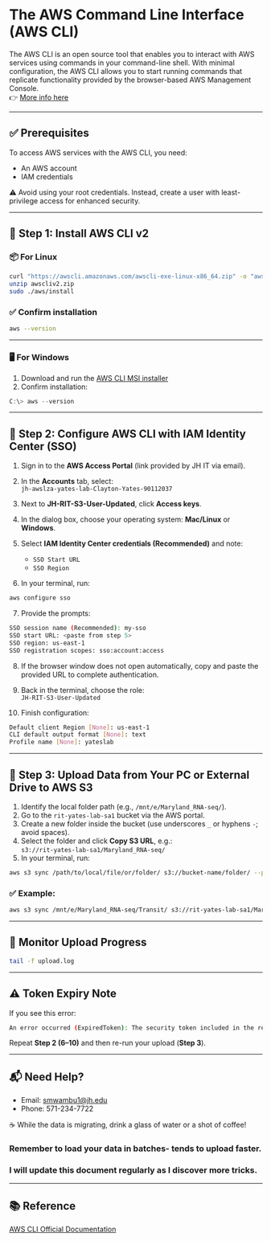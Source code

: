 
# The AWS Command Line Interface (AWS CLI)

The AWS CLI is an open source tool that enables you to interact with AWS services using commands in your command-line shell. With minimal configuration, the AWS CLI allows you to start running commands that replicate functionality provided by the browser-based AWS Management Console.  
👉 [More info here](https://docs.aws.amazon.com/cli/latest/userguide/cli-chap-welcome.html)

---

## ✅ Prerequisites

To access AWS services with the AWS CLI, you need:
- An AWS account
- IAM credentials

⚠️ Avoid using your root credentials. Instead, create a user with least-privilege access for enhanced security.

---

## 🔧 Step 1: Install AWS CLI v2

### 📦 For Linux

```bash
curl "https://awscli.amazonaws.com/awscli-exe-linux-x86_64.zip" -o "awscliv2.zip"
unzip awscliv2.zip
sudo ./aws/install
```

### ✅ Confirm installation

```bash
aws --version
```

---

### 🖥️ For Windows

1. Download and run the [AWS CLI MSI installer](https://awscli.amazonaws.com/AWSCLIV2.msi)
2. Confirm installation:

```powershell
C:\> aws --version
```

---

## 🔐 Step 2: Configure AWS CLI with IAM Identity Center (SSO)

1. Sign in to the **AWS Access Portal** (link provided by JH IT via email).
2. In the **Accounts** tab, select:  
   `jh-awslza-yates-lab-Clayton-Yates-90112037`
3. Next to **JH-RIT-S3-User-Updated**, click **Access keys**.
4. In the dialog box, choose your operating system: **Mac/Linux** or **Windows**.
5. Select **IAM Identity Center credentials (Recommended)** and note:
   - `SSO Start URL`
   - `SSO Region`

6. In your terminal, run:

```bash
aws configure sso
```

7. Provide the prompts:

```bash
SSO session name (Recommended): my-sso
SSO start URL: <paste from step 5>
SSO region: us-east-1
SSO registration scopes: sso:account:access
```

8. If the browser window does not open automatically, copy and paste the provided URL to complete authentication.

9. Back in the terminal, choose the role:  
   `JH-RIT-S3-User-Updated`

10. Finish configuration:

```bash
Default client Region [None]: us-east-1
CLI default output format [None]: text
Profile name [None]: yateslab
```

---

## 🚀 Step 3: Upload Data from Your PC or External Drive to AWS S3

1. Identify the local folder path (e.g., `/mnt/e/Maryland_RNA-seq/`).
2. Go to the `rit-yates-lab-sa1` bucket via the AWS portal.
3. Create a new folder inside the bucket (use underscores `_` or hyphens `-`; avoid spaces).
4. Select the folder and click **Copy S3 URL**, e.g.:  
   `s3://rit-yates-lab-sa1/Maryland_RNA-seq/`
5. In your terminal, run:

```bash
aws s3 sync /path/to/local/file/or/folder/ s3://bucket-name/folder/ --profile yateslab --exact-timestamps > upload.log 2>&1
```

### ✅ Example:

```bash
aws s3 sync /mnt/e/Maryland_RNA-seq/Transit/ s3://rit-yates-lab-sa1/Maryland_RNA-seq/ --profile yateslab --exact-timestamps > upload.log 2>&1
```

---

## 📡 Monitor Upload Progress

```bash
tail -f upload.log
```

---

## ⚠️ Token Expiry Note

If you see this error:

```bash
An error occurred (ExpiredToken): The security token included in the request is expired
```

Repeat **Step 2 (6–10)** and then re-run your upload (**Step 3**).

---

## 📬 Need Help?

- Email: [smwambu1@jh.edu](mailto:smwambu1@jh.edu)  
- Phone: 571-234-7722

☕ While the data is migrating, drink a glass of water or a shot of coffee! 
  
  ### Remember to load your data in batches- tends to upload faster.
  ### I will update this document regularly as I discover more tricks.

---

## 📚 Reference

[AWS CLI Official Documentation](https://docs.aws.amazon.com/cli/latest/userguide/cli-chap-welcome.html)
